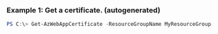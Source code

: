 ### Example 1: Get a certificate. (autogenerated)
```powershell
PS C:\> Get-AzWebAppCertificate -ResourceGroupName MyResourceGroup
```


